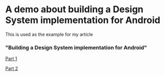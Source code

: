 # A demo about building a Design System implementation for Android

This is used as the example for my article

### "Building a Design System implementation for Android"

[Part 1](https://medium.com/@howiezuo/building-a-design-system-implementation-for-android-part-1-5fd238ff2f26)

[Part 2](https://medium.com/@howiezuo/building-a-design-system-implementation-for-android-part-2-39d20247d65e)
